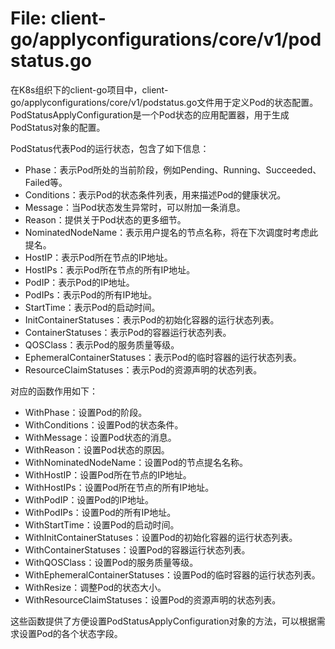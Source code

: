 # File: client-go/applyconfigurations/core/v1/podstatus.go

在K8s组织下的client-go项目中，client-go/applyconfigurations/core/v1/podstatus.go文件用于定义Pod的状态配置。PodStatusApplyConfiguration是一个Pod状态的应用配置器，用于生成PodStatus对象的配置。

PodStatus代表Pod的运行状态，包含了如下信息：
- Phase：表示Pod所处的当前阶段，例如Pending、Running、Succeeded、Failed等。
- Conditions：表示Pod的状态条件列表，用来描述Pod的健康状况。
- Message：当Pod状态发生异常时，可以附加一条消息。
- Reason：提供关于Pod状态的更多细节。
- NominatedNodeName：表示用户提名的节点名称，将在下次调度时考虑此提名。
- HostIP：表示Pod所在节点的IP地址。
- HostIPs：表示Pod所在节点的所有IP地址。
- PodIP：表示Pod的IP地址。
- PodIPs：表示Pod的所有IP地址。
- StartTime：表示Pod的启动时间。
- InitContainerStatuses：表示Pod的初始化容器的运行状态列表。
- ContainerStatuses：表示Pod的容器运行状态列表。
- QOSClass：表示Pod的服务质量等级。
- EphemeralContainerStatuses：表示Pod的临时容器的运行状态列表。
- ResourceClaimStatuses：表示Pod的资源声明的状态列表。

对应的函数作用如下：
- WithPhase：设置Pod的阶段。
- WithConditions：设置Pod的状态条件。
- WithMessage：设置Pod状态的消息。
- WithReason：设置Pod状态的原因。
- WithNominatedNodeName：设置Pod的节点提名名称。
- WithHostIP：设置Pod所在节点的IP地址。
- WithHostIPs：设置Pod所在节点的所有IP地址。
- WithPodIP：设置Pod的IP地址。
- WithPodIPs：设置Pod的所有IP地址。
- WithStartTime：设置Pod的启动时间。
- WithInitContainerStatuses：设置Pod的初始化容器的运行状态列表。
- WithContainerStatuses：设置Pod的容器运行状态列表。
- WithQOSClass：设置Pod的服务质量等级。
- WithEphemeralContainerStatuses：设置Pod的临时容器的运行状态列表。
- WithResize：调整Pod的状态大小。
- WithResourceClaimStatuses：设置Pod的资源声明的状态列表。

这些函数提供了方便设置PodStatusApplyConfiguration对象的方法，可以根据需求设置Pod的各个状态字段。


